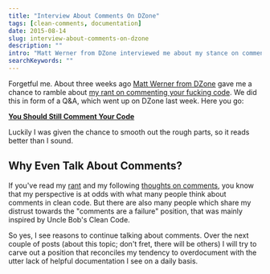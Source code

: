 ```yaml
---
title: "Interview About Comments On DZone"
tags: [clean-comments, documentation]
date: 2015-08-14
slug: interview-about-comments-on-dzone
description: ""
intro: "Matt Werner from DZone interviewed me about my stance on comments."
searchKeywords: ""
---
```


Forgetful me.
About three weeks ago [Matt Werner from DZone](https://dzone.com/users/1057629/mwerner.html) gave me a chance to ramble about [my rant on commenting your fucking code](comment-your-fucking-code).
We did this in form of a Q&A, which went up on DZone last week.
Here you go:

**[You Should Still Comment Your Code](https://dzone.com/articles/you-should-still-comment-your-code-a-qa-with-nicol)**

Luckily I was given the chance to smooth out the rough parts, so it reads better than I sound.

## Why Even Talk About Comments?

If you've read my [rant](comment-your-fucking-code) and my following [thoughts on comments](thoughts-on-comments), you know that my perspective is at odds with what many people think about comments in clean code.
But there are also many people which share my distrust towards the "comments are a failure" position, that was mainly inspired by Uncle Bob's Clean Code.

So yes, I see reasons to continue talking about comments.
Over the next couple of posts (about this topic; don't fret, there will be others) I will try to carve out a position that reconciles my tendency to overdocument with the utter lack of helpful documentation I see on a daily basis.
